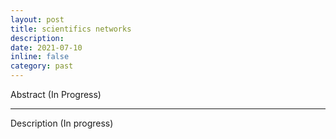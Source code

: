 ```yaml
---
layout: post
title: scientifics networks
description: 
date: 2021-07-10
inline: false
category: past
---
```


Abstract (In Progress)

***

Description (In progress)
